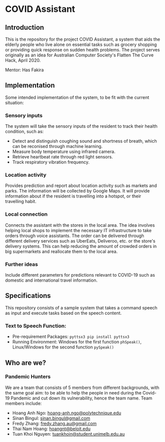 # COVID Assistant

## Introduction
This is the repository for the project COVID Assistant, a system that aids the elderly people who live alone on essential tasks such as grocery shopping or providing quick response on sudden health problems. The project serves originally as an idea for Australian Computer Society's Flatten The Curve Hack, April 2020.

Mentor: Has Fakira

## Implementation
Some intended implementation of the system, to be fit with the current situation:

### Sensory inputs

The system will take the sensory inputs of the resident to track their health condition, such as:
* Detect and distinguish coughing sound and shortness of breath, which can be reconised through machine learning.
* Measure body temperature using infrared camera.
* Retrieve heartbeat rate through red light sensors.
* Track respiratory vibration frequency.

### Location activity

Provides prediction and report about location activity such as markets and parks. The information will be collected by Google Maps.
It will provide information about if the resident is travelling into a hotspot, or their travelling habit.

### Local connection

Connects the assistant with the stores in the local area. The idea involves helping local shops to implement the necessary IT infrastructure to take orders through voice assistants. The order can be delivered through different delivery services such as UberEats, Deliveroo, etc. or the store's delivery systems. This can help reducing the amount of crowded orders in big supermarkets and reallocate them to the local area.
 
### Further ideas
Include different parameters for predictions relevant to COVID-19 such as domestic and international travel information.

## Specifications

This repository consists of a sample system that takes a command speech as input and execute tasks based on the speech content.

### Text to Speech Function: 

* Pre-requirement Packages: `pyttsx3 pip install pyttsx3`
* Running Environment: Windows for the first function `phSpeak()`, Linux/Windows for the second function `pySpeak()`

## Who are we?

### Pandemic Hunters

We are a team that consists of 5 members from different backgrounds, with the same goal aim: to be able to help the people in need during the Covid-19 Pandemic and cut down its vulnerability, hence the team name. Team members include:
* Hoang Anh Ngo: hoang-anh.ngo@polytechnique.edu
* Sinan Bingul: sinan.bingul@gmail.com
* Fredy Zhang: fredy.zhang.au@gmail.com
* Thai Nam Hoang: hoangnt@beloit.edu
* Tuan Khoi Nguyen: tuankhoin@student.unimelb.edu.au

